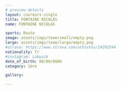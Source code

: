 ```yaml
---
# preview details
layout: coureurs-single
title: FONTAINE NICOLAS
name: FONTAINE NICOLAS

sports: Route
image: assets/imgs/team/small/empty.png
large: assets/imgs/team/large/empty.png
#strava: https://www.strava.com/athletes/24292544
nationality: fr
#instagram: Lobwick
date_of_birth: 08/09/0000
category: 1ère

gallery:

---
```

